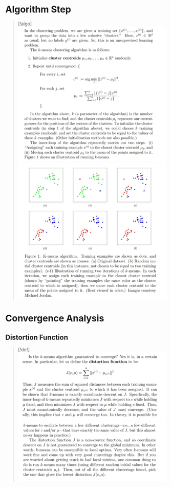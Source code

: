 # Algorithm Step
> [!algo]
> ![](K-Means.assets/image-20240418151144394.png)![](K-Means.assets/image-20240418151153399.png)


# Convergence Analysis
## Distortion Function
> [!def]
> ![](K-Means.assets/image-20240418151240326.png)![](K-Means.assets/image-20240418151410631.png)









